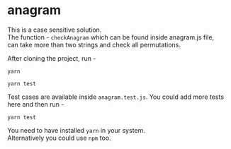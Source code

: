 # anagram

This is a case sensitive solution.\
The function - `checkAnagram` which can be found inside anagram.js file,\
can take more than two strings and check all permutations.

After cloning the project, run -

```
yarn
```

```
yarn test
```

Test cases are available inside `anagram.test.js`. You could add more tests here and then run -

`yarn test`

You need to have installed `yarn` in your system.\
Alternatively you could use `npm` too.
